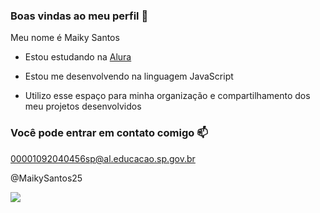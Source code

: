 ### Boas vindas ao meu perfil 💙

Meu nome é Maiky Santos 

- Estou estudando na [Alura](https://www.alura.com.br)

- Estou me desenvolvendo na linguagem JavaScript

- Utilizo esse espaço para minha organização e compartilhamento dos meu projetos desenvolvidos

### Você pode entrar em contato comigo 📫

00001092040456sp@al.educacao.sp.gov.br 

@MaikySantos25 

![](https://media.tenor.com/rbx3ph5SLRUAAAAj/pikachu-pokemon.gif)
